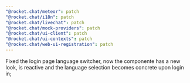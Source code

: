 ```yaml
---
"@rocket.chat/meteor": patch
"@rocket.chat/i18n": patch
"@rocket.chat/livechat": patch
"@rocket.chat/mock-providers": patch
"@rocket.chat/ui-client": patch
"@rocket.chat/ui-contexts": patch
"@rocket.chat/web-ui-registration": patch
---
```


Fixed the login page language switcher, now the componente has a new look, is reactive and the language selection becomes concrete upon login in;
